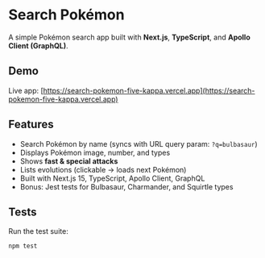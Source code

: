 # Search Pokémon 

A simple Pokémon search app built with **Next.js**, **TypeScript**, and **Apollo Client (GraphQL)**.

##  Demo
Live app: [https://search-pokemon-five-kappa.vercel.app](https://search-pokemon-five-kappa.vercel.app)

##  Features
-  Search Pokémon by name (syncs with URL query param: `?q=bulbasaur`)
-  Displays Pokémon image, number, and types
-  Shows **fast & special attacks**
-  Lists evolutions (clickable → loads next Pokémon)
-  Built with Next.js 15, TypeScript, Apollo Client, GraphQL
-  Bonus: Jest tests for Bulbasaur, Charmander, and Squirtle types

##  Tests
Run the test suite:
```bash
npm test
